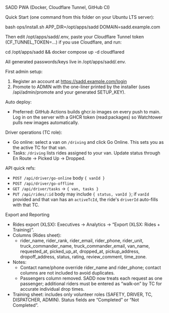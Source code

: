 SADD PWA (Docker, Cloudflare Tunnel, GitHub CI)

Quick Start (one command from this folder on your Ubuntu LTS server):

  bash ops/install.sh APP_DIR=/opt/apps/sadd DOMAIN=sadd.example.com

Then edit /opt/apps/sadd/.env, paste your Cloudflare Tunnel token (CF_TUNNEL_TOKEN=...) if you use Cloudflare, and run:

  cd /opt/apps/sadd && docker compose up -d cloudflared

All generated passwords/keys live in /opt/apps/sadd/.env.

First admin setup:

1) Register an account at https://sadd.example.com/login
2) Promote to ADMIN with the one-liner printed by the installer (uses /api/admin/promote and your generated SETUP_KEY).

Auto deploy:

- Preferred: GitHub Actions builds ghcr.io images on every push to main. Log in on the server with a GHCR token (read:packages) so Watchtower pulls new images automatically.

Driver operations (TC role):

- Go online: select a van on `/driving` and click Go Online. This sets you as the active TC for that van.
- Tasks: `/driving` lists rides assigned to your van. Update status through En Route → Picked Up → Dropped.

API quick refs:

- `POST /api/driver/go-online` body `{ vanId }`
- `POST /api/driver/go-offline`
- `GET /api/driver/tasks` → `{ van, tasks }`
- `PUT /api/rides/:id` body may include `{ status, vanId }`; if `vanId` provided and that van has an `activeTcId`, the ride's `driverId` auto-fills with that TC.

Export and Reporting

- Rides export (XLSX): Executives → Analytics → “Export (XLSX: Rides + Training)”.
- Columns (Rides sheet):
  - rider_name, rider_rank, rider_email, rider_phone, rider_unit,
    truck_commander_name, truck_commander_email, van_name,
    requested_at, picked_up_at, dropped_at, pickup_address,
    dropoff_address, status, rating, review_comment, time_zone.
- Notes:
  - Contact name/phone override rider_name and rider_phone; contact columns are not included to avoid duplicates.
  - Passengers column removed. SADD now treats each request as one passenger; additional riders must be entered as “walk‑on” by TC for accurate individual drop times.
- Training sheet: includes only volunteer roles (SAFETY, DRIVER, TC, DISPATCHER, ADMIN). Status fields are “Completed” or “Not Completed”.
